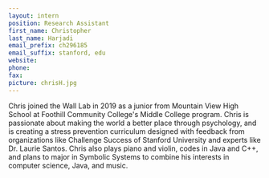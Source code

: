```yaml
---
layout: intern
position: Research Assistant
first_name: Christopher
last_name: Harjadi
email_prefix: ch296185
email_suffix: stanford, edu
website:
phone:
fax:
picture: chrisH.jpg
---
```


Chris joined the Wall Lab in 2019 as a junior from Mountain View High School at Foothill Community College's Middle College program. Chris is passionate about making the world a better place through psychology, and is creating a stress prevention curriculum designed with feedback from organizations like Challenge Success of Stanford University and experts like Dr. Laurie Santos. Chris also plays piano and violin, codes in Java and C++, and plans to major in Symbolic Systems to combine his interests in computer science, Java, and music.
